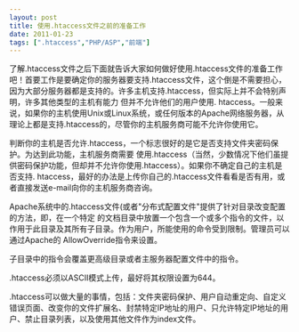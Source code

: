 ```yaml
---
layout: post
title: 使用.htaccess文件之前的准备工作		
date: 2011-01-23
tags: [".htaccess","PHP/ASP","前端"]
---
```


了解.htaccess文件之后下面就告诉大家如何做好使用.htaccess文件的准备工作吧！首要工作是要确定你的服务器要支持.htaccess文件，这个倒是不需要担心，因为大部分服务器都是支持的。许多主机支持.htaccess，但实际上并不会特别声明，许多其他类型的主机有能力 但并不允许他们的用户使用. htaccess。一般来说，如果你的主机使用Unix或Linux系统，或任何版本的Apache网络服务器，从理论上都是支持.htaccess的，尽管你的主机服务商可能不允许你使用它。

判断你的主机是否允许.htaccess，一个标志很好的是它是否支持文件夹密码保护。为达到此功能，主机服务商需要 使用.htaccess（当然，少数情况下他们虽提供密码保护功能，但却并不允许你使用.htaccess）。如果你不确定自己的主机是否支持. htaccess，最好的办法是上传你自己的.htaccess文件看看是否有用，或者直接发送e-mail向你的主机服务商咨询。

Apache系统中的.htaccess文件(或者"分布式配置文件"提供了针对目录改变配置的方法，即，在一个特定 的文档目录中放置一个包含一个或多个指令的文件，以作用于此目录及其所有子目录。作为用户，所能使用的命令受到限制。管理员可以通过Apache的 AllowOverride指令来设置。

子目录中的指令会覆盖更高级目录或者主服务器配置文件中的指令。

.htaccess必须以ASCII模式上传，最好将其权限设置为644。

.htaccess可以做大量的事情，包括：文件夹密码保护、用户自动重定向、自定义错误页面、改变你的文件扩展名、封禁特定IP地址的用户、只允许特定IP地址的用户、禁止目录列表，以及使用其他文件作为index文件。		